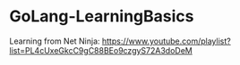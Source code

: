 # GoLang-LearningBasics

Learning from Net Ninja:
https://www.youtube.com/playlist?list=PL4cUxeGkcC9gC88BEo9czgyS72A3doDeM
